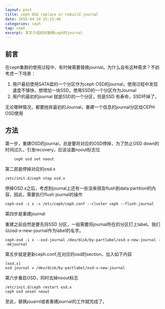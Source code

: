 ```yaml
---
layout: post
title: ceph OSD replace or rebuild journal
date: 2016-04-10 15:21:40
categories: ceph
tag: ceph
excerpt: 本文介绍如何替换ceph的journal
---
```


前言
-----
在ceph集群的使用过程中，有时候需要替换journal。为什么会有这种需求？不妨考虑一下场景：

1.  用户最初使用SATA盘的一个分区作为ceph OSD的journal，使用过程中发现速度不够快，想增加一块SSD，使用SSD的一个分区作为Journal
2.  用户的最初的journal 就是SSD的一个分区，但是SSD 有寿命，SSD坏掉了。

无论哪种情况，都要抛弃最初的Journal，重建一个信息的journal分区给CEPH OSD使用

方法
----
第一步，重建OSD的journal，总是要将对应的OSD停掉，为了防止OSD down的时间过久，引发recovery，应该设置noout标志位

```
    ceph osd set noout
```

第二部是停掉对应的osd.x

```
/etc/init.d/ceph stop osd.x
```

停掉OSD.x之后，考虑到journal上还有一些没来得及flush到data partition的内容，因此，需要执行flush journal的操作

```
ceph-osd -i x -c /etc/ceph/ceph.conf --cluster ceph --flush-journal
```

第四步是重建journal

重建之前自然是要先将SSD 分区，一般需要将journal所在的分区打上label。我们以osd-x-new-journal作为label的名字。

```
ceph-osd -i x --osd-journal /dev/disk/by-partlabel/osd-x-new-journal --mkjournal
```

第五步就是更新ceph.conf,在对应的osd的section，加入如下内容

```
[osd.x]
osd journal = /dev/disk/by-partlabel/osd-x-new-journal 
```

第六步重启OSD，同时去掉noout标志

```
/etc/init.d/ceph restart osd.x
ceph osd unset noout
```

至此，替换jouarnl或者重建journal的工作就完成了。



